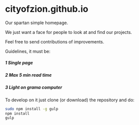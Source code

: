 # cityofzion.github.io
Our spartan simple homepage.

We just want a face for people to look at and find our projects.

Feel free to send contributions of improvements.

Guidelines, it must be:

##### 1 Single page

##### 2 Max 5 min read time

##### 3 Light on grama computer

To develop on it just clone (or download) the repository and do:

```bash
sudo npm install -g gulp
npm install
gulp
```
